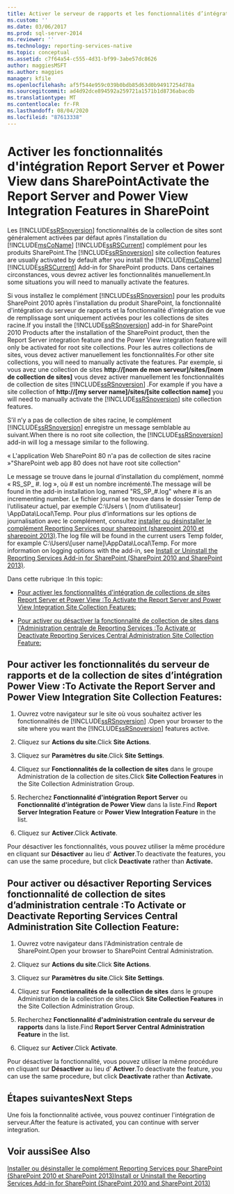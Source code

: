 ```yaml
---
title: Activer le serveur de rapports et les fonctionnalités d’intégration de Power View dans SharePoint | Microsoft Docs
ms.custom: ''
ms.date: 03/06/2017
ms.prod: sql-server-2014
ms.reviewer: ''
ms.technology: reporting-services-native
ms.topic: conceptual
ms.assetid: c7f64a54-c555-4d31-bf99-3abe57dc8626
author: maggiesMSFT
ms.author: maggies
manager: kfile
ms.openlocfilehash: af5f544e959c039b0bdb85d63d0b94917254d78a
ms.sourcegitcommit: ad4d92dce894592a259721a1571b1d8736abacdb
ms.translationtype: MT
ms.contentlocale: fr-FR
ms.lasthandoff: 08/04/2020
ms.locfileid: "87613338"
---
```

# <a name="activate-the-report-server-and-power-view-integration-features-in-sharepoint"></a><span data-ttu-id="d5ffb-102">Activer les fonctionnalités d'intégration Report Server et Power View dans SharePoint</span><span class="sxs-lookup"><span data-stu-id="d5ffb-102">Activate the Report Server and Power View Integration Features in SharePoint</span></span>
  <span data-ttu-id="d5ffb-103">Les [!INCLUDE[ssRSnoversion](../includes/ssrsnoversion-md.md)] fonctionnalités de la collection de sites sont généralement activées par défaut après l’installation du [!INCLUDE[msCoName](../includes/msconame-md.md)] [!INCLUDE[ssRSCurrent](../includes/ssrscurrent-md.md)] complément pour les produits SharePoint.</span><span class="sxs-lookup"><span data-stu-id="d5ffb-103">The [!INCLUDE[ssRSnoversion](../includes/ssrsnoversion-md.md)] site collection features are usually activated by default after you install the [!INCLUDE[msCoName](../includes/msconame-md.md)] [!INCLUDE[ssRSCurrent](../includes/ssrscurrent-md.md)] Add-in for SharePoint products.</span></span> <span data-ttu-id="d5ffb-104">Dans certaines circonstances, vous devrez activer les fonctionnalités manuellement.</span><span class="sxs-lookup"><span data-stu-id="d5ffb-104">In some situations you will need to manually activate the features.</span></span>  
  
 <span data-ttu-id="d5ffb-105">Si vous installez le complément [!INCLUDE[ssRSnoversion](../includes/ssrsnoversion-md.md)] pour les produits SharePoint 2010 après l'installation du produit SharePoint, la fonctionnalité d'intégration du serveur de rapports et la fonctionnalité d'intégration de vue de remplissage sont uniquement activées pour les collections de sites racine.</span><span class="sxs-lookup"><span data-stu-id="d5ffb-105">If you install the [!INCLUDE[ssRSnoversion](../includes/ssrsnoversion-md.md)] add-in for SharePoint 2010 Products after the installation of the SharePoint product, then the Report Server integration feature and the Power View integration feature will only be activated for root site collections.</span></span> <span data-ttu-id="d5ffb-106">Pour les autres collections de sites, vous devez activer manuellement les fonctionnalités.</span><span class="sxs-lookup"><span data-stu-id="d5ffb-106">For other site collections, you will need to manually activate the features.</span></span> <span data-ttu-id="d5ffb-107">Par exemple, si vous avez une collection de sites **http://[nom de mon serveur]/sites/[nom de collection de sites]** vous devez activer manuellement les fonctionnalités de collection de sites [!INCLUDE[ssRSnoversion](../includes/ssrsnoversion-md.md)] .</span><span class="sxs-lookup"><span data-stu-id="d5ffb-107">For example if you have a site collection of **http://[my server name]/sites/[site collection name]** you will need to manually activate the [!INCLUDE[ssRSnoversion](../includes/ssrsnoversion-md.md)] site collection features.</span></span>  
  
 <span data-ttu-id="d5ffb-108">S’il n’y a pas de collection de sites racine, le complément [!INCLUDE[ssRSnoversion](../includes/ssrsnoversion-md.md)] enregistre un message semblable au suivant.</span><span class="sxs-lookup"><span data-stu-id="d5ffb-108">When there is no root site collection, the [!INCLUDE[ssRSnoversion](../includes/ssrsnoversion-md.md)] add-in will log a message similar to the following.</span></span>  
  
 <span data-ttu-id="d5ffb-109">« L'application Web SharePoint 80 n'a pas de collection de sites racine »</span><span class="sxs-lookup"><span data-stu-id="d5ffb-109">"SharePoint web app 80 does not have root site collection"</span></span>  
  
 <span data-ttu-id="d5ffb-110">Le message se trouve dans le journal d’installation du complément, nommé « RS_SP_ #. log », où # est un nombre incrémenté.</span><span class="sxs-lookup"><span data-stu-id="d5ffb-110">The message will be found in the add-in installation log, named "RS_SP_#.log" where # is an incrementing number.</span></span> <span data-ttu-id="d5ffb-111">Le fichier journal se trouve dans le dossier Temp de l’utilisateur actuel, par exemple C:\Users \\ [nom d’utilisateur] \AppData\Local\Temp. Pour plus d’informations sur les options de journalisation avec le complément, consultez [installer ou désinstaller le complément Reporting Services pour sharepoint &#40;sharepoint 2010 et sharepoint 2013&#41;](install-windows/install-or-uninstall-the-reporting-services-add-in-for-sharepoint.md).</span><span class="sxs-lookup"><span data-stu-id="d5ffb-111">The log file will be found in the current users Temp folder, for example C:\Users\\[user name]\AppData\Local\Temp. For more information on logging options with the add-in, see [Install or Uninstall the Reporting Services Add-in for SharePoint &#40;SharePoint 2010 and SharePoint 2013&#41;](install-windows/install-or-uninstall-the-reporting-services-add-in-for-sharepoint.md).</span></span>  
  
 <span data-ttu-id="d5ffb-112">Dans cette rubrique :</span><span class="sxs-lookup"><span data-stu-id="d5ffb-112">In this topic:</span></span>  
  
-   [<span data-ttu-id="d5ffb-113">Pour activer les fonctionnalités d'intégration de collections de sites Report Server et Power View :</span><span class="sxs-lookup"><span data-stu-id="d5ffb-113">To Activate the Report Server and Power View Integration Site Collection Features:</span></span>](#bkmk_features)  
  
-   [<span data-ttu-id="d5ffb-114">Pour activer ou désactiver la fonctionnalité de collection de sites dans l'Administration centrale de Reporting Services :</span><span class="sxs-lookup"><span data-stu-id="d5ffb-114">To Activate or Deactivate Reporting Services Central Administration Site Collection Feature:</span></span>](#bkmk_centraladmin)  
  
##  <a name="to-activate-the-report-server-and-power-view-integration-site-collection-features"></a><a name="bkmk_features"></a><span data-ttu-id="d5ffb-115">Pour activer les fonctionnalités du serveur de rapports et de la collection de sites d’intégration Power View :</span><span class="sxs-lookup"><span data-stu-id="d5ffb-115">To Activate the Report Server and Power View Integration Site Collection Features:</span></span>  
  
1.  <span data-ttu-id="d5ffb-116">Ouvrez votre navigateur sur le site où vous souhaitez activer les fonctionnalités de [!INCLUDE[ssRSnoversion](../includes/ssrsnoversion-md.md)] .</span><span class="sxs-lookup"><span data-stu-id="d5ffb-116">Open your browser to the site where you want the [!INCLUDE[ssRSnoversion](../includes/ssrsnoversion-md.md)] features active.</span></span>  
  
2.  <span data-ttu-id="d5ffb-117">Cliquez sur **Actions du site**.</span><span class="sxs-lookup"><span data-stu-id="d5ffb-117">Click **Site Actions**.</span></span>  
  
3.  <span data-ttu-id="d5ffb-118">Cliquez sur **Paramètres du site**.</span><span class="sxs-lookup"><span data-stu-id="d5ffb-118">Click **Site Settings**.</span></span>  
  
4.  <span data-ttu-id="d5ffb-119">Cliquez sur **Fonctionnalités de la collection de sites** dans le groupe Administration de la collection de sites.</span><span class="sxs-lookup"><span data-stu-id="d5ffb-119">Click **Site Collection Features** in the Site Collection Administration Group.</span></span>  
  
5.  <span data-ttu-id="d5ffb-120">Recherchez **Fonctionnalité d'intégration Report Server** ou **Fonctionnalité d'intégration de Power View** dans la liste.</span><span class="sxs-lookup"><span data-stu-id="d5ffb-120">Find **Report Server Integration Feature** or **Power View Integration Feature** in the list.</span></span>  
  
6.  <span data-ttu-id="d5ffb-121">Cliquez sur **Activer**.</span><span class="sxs-lookup"><span data-stu-id="d5ffb-121">Click **Activate**.</span></span>  
  
 <span data-ttu-id="d5ffb-122">Pour désactiver les fonctionnalités, vous pouvez utiliser la même procédure en cliquant sur **Désactiver** au lieu d' **Activer**.</span><span class="sxs-lookup"><span data-stu-id="d5ffb-122">To deactivate the features, you can use the same procedure, but click **Deactivate** rather than **Activate.**</span></span>  
  
##  <a name="to-activate-or-deactivate-reporting-services-central-administration-site-collection-feature"></a><a name="bkmk_centraladmin"></a><span data-ttu-id="d5ffb-123">Pour activer ou désactiver Reporting Services fonctionnalité de collection de sites d’administration centrale :</span><span class="sxs-lookup"><span data-stu-id="d5ffb-123">To Activate or Deactivate Reporting Services Central Administration Site Collection Feature:</span></span>  
  
1.  <span data-ttu-id="d5ffb-124">Ouvrez votre navigateur dans l'Administration centrale de SharePoint.</span><span class="sxs-lookup"><span data-stu-id="d5ffb-124">Open your browser to SharePoint Central Administration.</span></span>  
  
2.  <span data-ttu-id="d5ffb-125">Cliquez sur **Actions du site**.</span><span class="sxs-lookup"><span data-stu-id="d5ffb-125">Click **Site Actions**.</span></span>  
  
3.  <span data-ttu-id="d5ffb-126">Cliquez sur **Paramètres du site**.</span><span class="sxs-lookup"><span data-stu-id="d5ffb-126">Click **Site Settings**.</span></span>  
  
4.  <span data-ttu-id="d5ffb-127">Cliquez sur **Fonctionnalités de la collection de sites** dans le groupe Administration de la collection de sites.</span><span class="sxs-lookup"><span data-stu-id="d5ffb-127">Click **Site Collection Features** in the Site Collection Administration Group.</span></span>  
  
5.  <span data-ttu-id="d5ffb-128">Recherchez **Fonctionnalité d'administration centrale du serveur de rapports** dans la liste.</span><span class="sxs-lookup"><span data-stu-id="d5ffb-128">Find **Report Server Central Administration Feature** in the list.</span></span>  
  
6.  <span data-ttu-id="d5ffb-129">Cliquez sur **Activer**.</span><span class="sxs-lookup"><span data-stu-id="d5ffb-129">Click **Activate**.</span></span>  
  
 <span data-ttu-id="d5ffb-130">Pour désactiver la fonctionnalité, vous pouvez utiliser la même procédure en cliquant sur **Désactiver** au lieu d' **Activer**.</span><span class="sxs-lookup"><span data-stu-id="d5ffb-130">To deactivate the feature, you can use the same procedure, but click **Deactivate** rather than **Activate.**</span></span>  
  
## <a name="next-steps"></a><span data-ttu-id="d5ffb-131">Étapes suivantes</span><span class="sxs-lookup"><span data-stu-id="d5ffb-131">Next Steps</span></span>  
 <span data-ttu-id="d5ffb-132">Une fois la fonctionnalité activée, vous pouvez continuer l'intégration de serveur.</span><span class="sxs-lookup"><span data-stu-id="d5ffb-132">After the feature is activated, you can continue with server integration.</span></span>  
  
## <a name="see-also"></a><span data-ttu-id="d5ffb-133">Voir aussi</span><span class="sxs-lookup"><span data-stu-id="d5ffb-133">See Also</span></span>  
 [<span data-ttu-id="d5ffb-134">Installer ou désinstaller le complément Reporting Services pour SharePoint &#40;SharePoint 2010 et SharePoint 2013&#41;</span><span class="sxs-lookup"><span data-stu-id="d5ffb-134">Install or Uninstall the Reporting Services Add-in for SharePoint &#40;SharePoint 2010 and SharePoint 2013&#41;</span></span>](install-windows/install-or-uninstall-the-reporting-services-add-in-for-sharepoint.md)  
  
  
